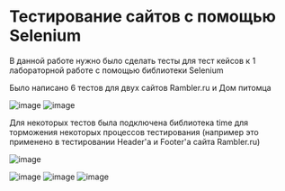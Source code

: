 # Тестирование сайтов с помощью Selenium

В данной работе нужно было сделать тесты для тест кейсов к 1 лабораторной работе с помощью библиотеки Selenium

Было написано 6 тестов для двух сайтов Rambler.ru и Дом питомца

![image](https://user-images.githubusercontent.com/90453727/147416726-e059053b-0720-4d99-89cb-d7f2427089ee.png)
![image](https://user-images.githubusercontent.com/90453727/147416730-4e207a66-bf65-43ce-988a-824468dd8832.png)

Для некоторых тестов была подключена библиотека time для торможения некоторых процессов тестирования (например это применено в тестировании Header'a и Footer'a сайта Rambler.ru)

![image](https://user-images.githubusercontent.com/90453727/147416744-37904074-25ef-4260-b04b-52ea29518e1e.png)

![image](https://user-images.githubusercontent.com/90453727/147416756-316492c5-9ad5-4b0d-ad9c-0b71ae492d7f.png)
![image](https://user-images.githubusercontent.com/90453727/147416759-6cf7b31d-d8b5-4540-bd19-619f3ba0f828.png)
![image](https://user-images.githubusercontent.com/90453727/147416763-d62d4ef7-ed45-491d-beab-1d1adca5b875.png)

